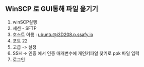 ## WinSCP 로 GUI통해 파일 옮기기

1. winSCP실행
2. 세션 - SFTP
3. 호스트 이름 : ubuntu@i3D208.p.ssafy.io
4. 포트 22
5. 고급 -> 설정
6. SSH -> 인증 에서 인증 매개변수에 개인키파일 찾기로 ppk 파일 입력
7. 로그인